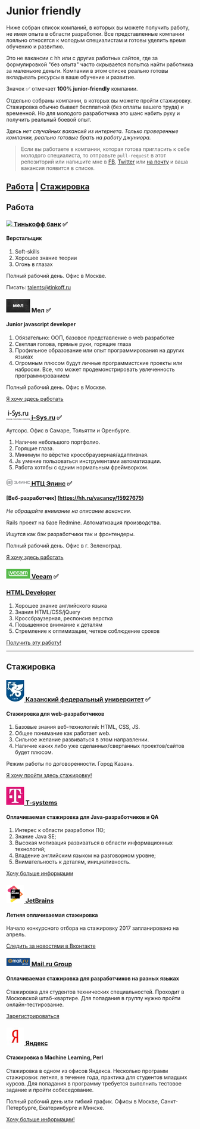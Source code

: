 # **Junior friendly**

Ниже собран список компаний, в которых вы можете получить работу, не имея опыта в области разработки. Все представленные компании лояльно относятся к молодым специалистам и готовы уделить время обучению и развитию.

Это не вакансии с hh или с других работных сайтов, где за формулировкой "без опыта" часто скрывается попытка найти работника за маленькие деньги.
Компании в этом списке реально готовы вкладывать ресурсы в ваше обучение и развитие.

Значок ✅  отмечает **100% junior-friendly** компании.

Отдельно собраны компании, в которых вы можете пройти стажировку. Стажировка обычно бывает бесплатной (без оплаты вашего труда) и временной. Но для молодого разработчика это шанс набить руку и получить реальный боевой опыт.

*Здесь нет случайных вакансий из интернета. Только проверенные компании, реально готовые брать на работу джуниора.*

> Если вы работаете в компании, которая готова пригласить к себе молодого специалиста, то отправьте `pull-request` в этот репозиторий или напишите мне в [FB](https://www.facebook.com/ABatickaya), [Twitter](https://twitter.com/ABatickaya) или [на почту](mailto:batickaya.a@gmail.com) и ваша вакансия появится в списке.

[Работа](#Работа) | [Стажировка](#Стажировка)
---
## Работа

### [<img src="logo/tinkoff.ico"> Тинькофф банк](https://www.tinkoff.ru) ✅

#### Верстальщик
  1. Soft-skills
  2. Хорошее знание теории
  3. Огонь в глазах

Полный рабочий день. Офис в Москве.

Писать: [talents@tinkoff.ru](mailto:talents@tinkoff.ru)<br>

### <img src="logo/mel.jpg"> Мел ✅

#### Junior javascript developer
  1. Обязательно: ООП, базовое представление о web разработке
  2. Светлая голова, прямые руки, горящие глаза
  3. Профильное образование или опыт программирования на других языках
  4. Огромным плюсом будут личные программистские проекты или наброски. Все, что может продемонстрировать увлеченность программированием

Полный рабочий день. Офис в Москве.

[Я хочу здесь работать](https://career.ru/vacancy/19329610)

### [<img src="logo/isys.png"> i-Sys.ru](http://www.i-sys.ru/) ✅

Аутсорс. Офис в Самаре, Тольятти и Оренбурге.

1. Наличие небольшого портфолио.
2. Горящие глаза.
3. Минимум по вёрстке кроссбраузерная/адаптивная.
4. Js умение пользоваться инструментами автоматизации.
5. Работа хотябы с одним нормальным фреймворком.

### [<img src="logo/elins.png"> НТЦ Элинс](http://www.elins.ru/) ✅

#### [Веб-разработчик] (https://hh.ru/vacancy/15927675)

*Не обращайте внимание на описание вакансии.*

Rails проект на базе Redmine. Автоматизация производства.

Ищутся как бэк разработчики так и фронтендеры.

Полный рабочий день. Офис в г. Зеленоград.

[Я хочу здесь работать](https://hh.ru/employer/790859)

### [<img src="logo/veeam.jpg"> Veeam](https://careers.veeam.ru/) ✅

### [HTML Developer](https://careers.veeam.ru/vacancies/global-marketing/html-specialist-1659)

1. Хорошее знание английского языка
2. Знания HTML/CSS/jQuery
3. Кроссбраузерная, респонсив верстка
4. Повышенное внимание к деталям
5. Стремление к оптимизации, четкое соблюдение сроков

[Получить эту работу!](https://careers.veeam.ru/vacancies/global-marketing/html-specialist-1659)

---
## Стажировка

### [<img src="logo/kfy.jpg"> Казанский федеральный университет](http://kpfu.ru/) ✅

#### Стажировка для web-разработчиков
1. Базовые знания веб-технологий: HTML, CSS, JS.
2. Общее понимание как работает web.
3. Сильное желание развиваться в этом направлении.
4. Наличие каких либо уже сделанных/свертанных проектов/сайтов будет плюсом.

Режим работы по договоренности. Город Казань.

[Я хочу пройти здесь стажировку!](mailto:SVMochalov@kpfu.ru)

### [<img src="logo/t.jpg"> T-systems](http://www.t-systems.ru/)

#### Оплачиваемая стажировка для Java-разработчиков и QA

1. Интерес к области разработки ПО;
2. Знание Java SE;
3. Высокая мотивация развиваться в области информационных технологий;
4. Владение английским языком на разговорном уровне;
5. Внимательность к деталям, инициативность.

[Хочу больше информации](http://www.t-systems.ru/career/-----/1037764)

### [<img src="logo/jb.png"> JetBrains](http://jetbrains.ru/)

#### Летняя оплачиваемая стажировка
Начало конкурсного отбора на стажировку 2017 запланировано на апрель.

[Следить за новостями в Вконтакте](https://vk.com/jb_internship)

### [<img src="logo/mail.png"> Mail.ru Group](https://corp.mail.ru/ru/)

#### Оплачиваемая стажировка для разработчиков на разных языках

Стажировка для студентов технических специальностей. Проходит в Московской штаб-квартире.
Для попадания в группу нужно пройти онлайн-тестирование.

[Зарегистрироваться](https://corp.mail.ru/ru/jobs/intern/)


### [<img src="logo/ya.jpg"> Яндекс](https://yandex.ru/)

#### Стажировка в Machine Learning, Perl

Стажировка в одном из офисов Яндекса. Несколько программ стажировки: летняя, в течение года, практика для студентов младших курсов.
Для попадания в программу требуется выполнить тестовое задание и пройти собеседование.

Полный рабочий день или гибкий график. Офисы в Москве, Санкт-Петербурге, Екатеринбурге и Минске.

[Хочу больше информации!](https://yandex.ru/jobs/internship)
